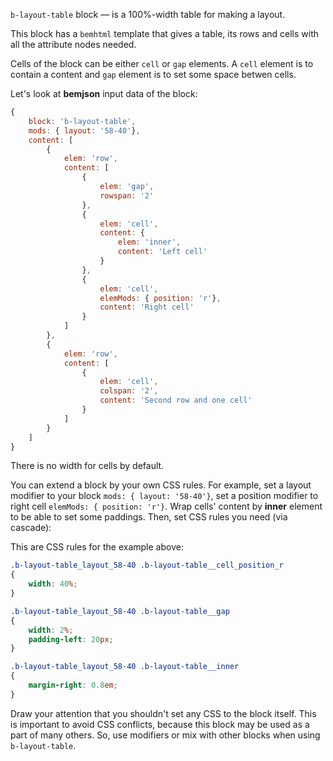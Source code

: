 `b-layout-table` block — is a 100%-width table for making a layout.

This block has a `bemhtml` template that gives a table, its rows and cells with all the attribute nodes needed.

Cells of the block can be either `cell` or `gap` elements.
A `cell` element is to contain a content and `gap` element is to set some space betwen cells.

Let's look at **bemjson** input data of the block:

```js
{
    block: 'b-layout-table',
    mods: { layout: '58-40'},
    content: [
        {
            elem: 'row',
            content: [
                {
                    elem: 'gap',
                    rowspan: '2'
                },
                {
                    elem: 'cell',
                    content: {
                        elem: 'inner',
                        content: 'Left cell'
                    }
                },
                {
                    elem: 'cell',
                    elemMods: { position: 'r'},
                    content: 'Right cell'
                }
            ]
        },
        {
            elem: 'row',
            content: [
                {
                    elem: 'cell',
                    colspan: '2',
                    content: 'Second row and one cell'
                }
            ]
        }
    ]
}
```


There is no width for cells by default.

You can extend a block by your own CSS rules. For example, set a layout modifier to your block `mods: { layout: '58-40'}`, set a position modifier to right cell `elemMods: { position: 'r'}`.
Wrap cells' content by **inner** element to be able to set some paddings. Then, set CSS rules you
need (via cascade):

This are CSS rules for the example above:

```css
.b-layout-table_layout_58-40 .b-layout-table__cell_position_r
{
    width: 40%;
}

.b-layout-table_layout_58-40 .b-layout-table__gap
{
    width: 2%;
    padding-left: 20px;
}

.b-layout-table_layout_58-40 .b-layout-table__inner
{
    margin-right: 0.8em;
}
```

Draw your attention that you shouldn't set any CSS to the block itself.
This is important to avoid CSS conflicts, because this block may be used as a part of many others.
So, use modifiers or mix with other blocks when using `b-layout-table`.
